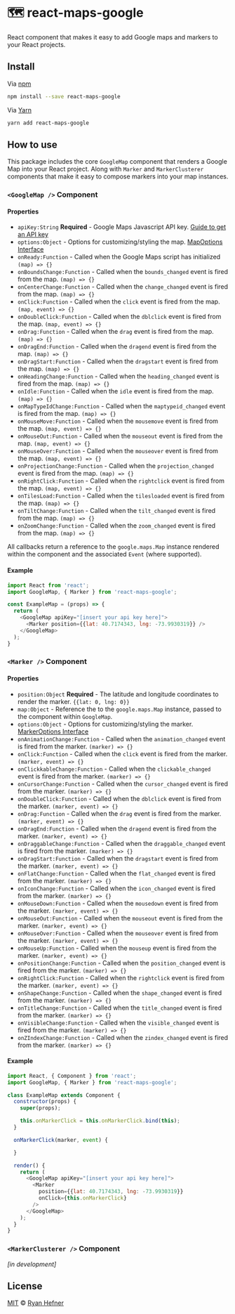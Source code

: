 # 🗺 react-maps-google

React component that makes it easy to add Google maps and markers to your React projects.

## Install

Via [npm](https://npmjs.com/package/react-maps-google)

```sh
npm install --save react-maps-google
```

Via [Yarn](https://yarn.fyi/react-maps-google)

```sh
yarn add react-maps-google
```

## How to use

This package includes the core `GoogleMap` component that renders a Google Map
into your React project. Along with `Marker` and `MarkerClusterer` components that
make it easy to compose markers into your map instances.

### `<GoogleMap />` Component

#### Properties

* `apiKey:String` **Required** - Google Maps Javascript API key. [Guide to get an API key](https://developers.google.com/maps/documentation/javascript/get-api-key)
* `options:Object` - Options for customizing/styling the map. [MapOptions Interface](https://google-developers.appspot.com/maps/documentation/javascript/reference/3.exp/map#MapOptions)
* `onReady:Function` - Called when the Google Maps script has initialized `(map) => {}`
* `onBoundsChange:Function` - Called when the `bounds_changed` event is fired from the map. `(map) => {}`
* `onCenterChange:Function` - Called when the `change_changed` event is fired from the map. `(map) => {}`
* `onClick:Function` - Called when the `click` event is fired from the map. `(map, event) => {}`
* `onDoubleClick:Function` - Called when the `dblclick` event is fired from the map. `(map, event) => {}`
* `onDrag:Function` - Called when the `drag` event is fired from the map. `(map) => {}`
* `onDragEnd:Function` - Called when the `dragend` event is fired from the map. `(map) => {}`
* `onDragStart:Function` - Called when the `dragstart` event is fired from the map. `(map) => {}`
* `onHeadingChange:Function` - Called when the `heading_changed` event is fired from the map. `(map) => {}`
* `onIdle:Function` - Called when the `idle` event is fired from the map. `(map) => {}`
* `onMapTypeIdChange:Function` - Called when the `maptypeid_changed` event is fired from the map. `(map) => {}`
* `onMouseMove:Function` - Called when the `mousemove` event is fired from the map. `(map, event) => {}`
* `onMouseOut:Function` - Called when the `mouseout` event is fired from the map. `(map, event) => {}`
* `onMouseOver:Function` - Called when the `mouseover` event is fired from the map. `(map, event) => {}`
* `onProjectionChange:Function` - Called when the `projection_changed` event is fired from the map. `(map) => {}`
* `onRightClick:Function` - Called when the `rightclick` event is fired from the map. `(map, event) => {}`
* `onTilesLoad:Function` - Called when the `tilesloaded` event is fired from the map. `(map) => {}`
* `onTiltChange:Function` - Called when the `tilt_changed` event is fired from the map. `(map) => {}`
* `onZoomChange:Function` - Called when the `zoom_changed` event is fired from the map. `(map) => {}`

All callbacks return a reference to the `google.maps.Map` instance rendered within the
component and the associated `Event` (where supported).

#### Example

```js
import React from 'react';
import GoogleMap, { Marker } from 'react-maps-google';

const ExampleMap = (props) => {
  return (
    <GoogleMap apiKey="[insert your api key here]">
      <Marker position={{lat: 40.7174343, lng: -73.9930319}} />
    </GoogleMap>
  );
}
```

### `<Marker />` Component

#### Properties

* `position:Object` **Required** - The latitude and longitude coordinates to render the marker. `{{lat: 0, lng: 0}}`
* `map:Object` - Reference the to the `google.maps.Map` instance, passed to the component within `GoogleMap`.
* `options:Object` - Options for customizing/styling the marker. [MarkerOptions Interface](https://developers.google.com/maps/documentation/javascript/reference/3.exp/marker?authuser=0#MarkerOptions)
* `onAnimationChange:Function` - Called when the `animation_changed` event is fired from the marker. `(marker) => {}`
* `onClick:Function` - Called when the `click` event is fired from the marker. `(marker, event) => {}`
* `onClickkableChange:Function` - Called when the `clickable_changed` event is fired from the marker. `(marker) => {}`
* `onCursorChange:Function` - Called when the `cursor_changed` event is fired from the marker. `(marker) => {}`
* `onDoubleClick:Function` - Called when the `dblclick` event is fired from the marker. `(marker, event) => {}`
* `onDrag:Function` - Called when the `drag` event is fired from the marker. `(marker, event) => {}`
* `onDragEnd:Function` - Called when the `dragend` event is fired from the marker. `(marker, event) => {}`
* `onDraggableChange:Function` - Called when the `draggable_changed` event is fired from the marker. `(marker) => {}`
* `onDragStart:Function` - Called when the `dragstart` event is fired from the marker. `(marker, event) => {}`
* `onFlatChange:Function` - Called when the `flat_changed` event is fired from the marker. `(marker) => {}`
* `onIconChange:Function` - Called when the `icon_changed` event is fired from the marker. `(marker) => {}`
* `onMouseDown:Function` - Called when the `mousedown` event is fired from the marker. `(marker, event) => {}`
* `onMouseOut:Function` - Called when the `mouseout` event is fired from the marker. `(marker, event) => {}`
* `onMouseOver:Function` - Called when the `mouseover` event is fired from the marker. `(marker, event) => {}`
* `onMouseUp:Function` - Called when the `mouseup` event is fired from the marker. `(marker, event) => {}`
* `onPositionChange:Function` - Called when the `position_changed` event is fired from the marker. `(marker) => {}`
* `onRightClick:Function` - Called when the `rightclick` event is fired from the marker. `(marker, event) => {}`
* `onShapeChange:Function` - Called when the `shape_changed` event is fired from the marker. `(marker) => {}`
* `onTitleChange:Function` - Called when the `title_changed` event is fired from the marker. `(marker) => {}`
* `onVisibleChange:Function` - Called when the `visible_changed` event is fired from the marker. `(marker) => {}`
* `onZIndexChange:Function` - Called when the `zindex_changed` event is fired from the marker. `(marker) => {}`

#### Example

```js
import React, { Component } from 'react';
import GoogleMap, { Marker } from 'react-maps-google';

class ExampleMap extends Component {
  constructor(props) {
    super(props);

    this.onMarkerClick = this.onMarkerClick.bind(this);
  }

  onMarkerClick(marker, event) {

  }

  render() {
    return (
      <GoogleMap apiKey="[insert your api key here]">
        <Marker
          position={{lat: 40.7174343, lng: -73.9930319}}
          onClick={this.onMarkerClick}
        />
      </GoogleMap>
    );
  }
}

```

### `<MarkerClusterer />` Component

_[in development]_

## License

[MIT](LICENSE) © [Ryan Hefner](https://www.ryanhefner.com)
